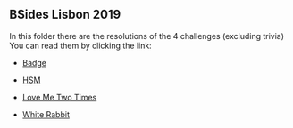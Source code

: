 ## BSides Lisbon 2019

In this folder there are the resolutions of the 4 challenges (excluding trivia)
You can read them by clicking the link:

- [Badge](Badge.md)

- [HSM](HSM.md)

- [Love Me Two Times](Love%20Me%20Two%20Times.md)

- [White Rabbit](White%20Rabbit.md)